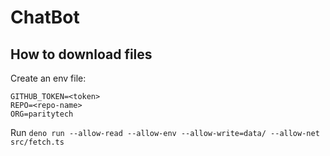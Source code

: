 # ChatBot

## How to download files

Create an env file:
```env
GITHUB_TOKEN=<token>
REPO=<repo-name>
ORG=paritytech
```

Run `deno run --allow-read --allow-env --allow-write=data/ --allow-net src/fetch.ts`
